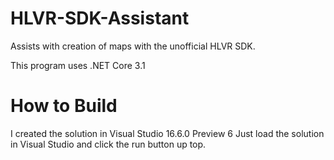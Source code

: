 # HLVR-SDK-Assistant
Assists with creation of maps with the unofficial HLVR SDK.

This program uses .NET Core 3.1

# How to Build
I created the solution in Visual Studio 16.6.0 Preview 6
Just load the solution in Visual Studio and click the run button up top.
